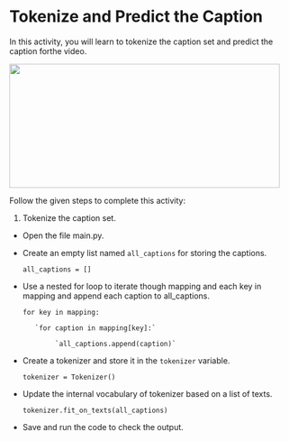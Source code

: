 Tokenize and Predict the Caption
==============================


In this activity, you will learn to tokenize the caption set and predict the caption forthe video.


<img src= "https://s3.amazonaws.com/media-p.slid.es/uploads/1525749/images/10596282/ezgif.com-optimize.gif" width = "480" height = "220">



Follow the given steps to complete this activity:


1. Tokenize the caption set.


* Open the file main.py.


* Create an empty list named `all_captions` for storing the captions.


    `all_captions = []`


* Use a nested for loop to iterate though mapping and each key in mapping and append each caption to all_captions.
   
    `for key in mapping:`

         `for caption in mapping[key]:`
         
              `all_captions.append(caption)`


   
* Create a tokenizer and store it in the `tokenizer` variable.


    `tokenizer = Tokenizer()`


* Update the internal vocabulary of tokenizer based on a list of texts.


    `tokenizer.fit_on_texts(all_captions)`


* Save and run the code to check the output.







